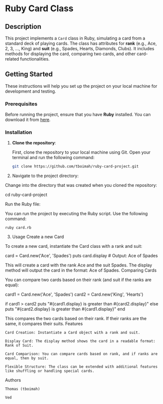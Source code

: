 # Ruby Card Class

## Description
This project implements a `Card` class in Ruby, simulating a card from a standard deck of playing cards. The class has attributes for **rank** (e.g., Ace, 2, 3, ..., King) and **suit** (e.g., Spades, Hearts, Diamonds, Clubs). It includes methods for displaying the card, comparing two cards, and other card-related functionalities.

## Getting Started

These instructions will help you set up the project on your local machine for development and testing.

### Prerequisites
Before running the project, ensure that you have **Ruby** installed. You can download it from [here](https://www.ruby-lang.org/en/documentation/).

### Installation

1. **Clone the repository**:

   First, clone the repository to your local machine using Git. Open your terminal and run the following command:
   ```bash
   git clone https://github.com/tboimah/ruby-card-project.git


2. Navigate to the project directory:

Change into the directory that was created when you cloned the repository:

cd ruby-card-project

Run the Ruby file:

You can run the project by executing the Ruby script. Use the following command:

    ruby card.rb

3. Usage
Create a new Card

To create a new card, instantiate the Card class with a rank and suit:

card = Card.new('Ace', 'Spades')
puts card.display  # Output: Ace of Spades

This will create a card with the rank Ace and the suit Spades. The display method will output the card in the format: Ace of Spades.
Comparing Cards

You can compare two cards based on their rank (and suit if the ranks are equal):

card1 = Card.new('Ace', 'Spades')
card2 = Card.new('King', 'Hearts')

if card1 > card2
  puts "#{card1.display} is greater than #{card2.display}"
else
  puts "#{card2.display} is greater than #{card1.display}"
end

This compares the two cards based on their rank. If their ranks are the same, it compares their suits.
Features

    Card Creation: Instantiate a Card object with a rank and suit.

    Display Card: The display method shows the card in a readable format: Rank of Suit.

    Card Comparison: You can compare cards based on rank, and if ranks are equal, then by suit.

    Flexible Structure: The class can be extended with additional features like shuffling or handling special cards.

Authors

    Thomas (tboimah)

    Ved

 
